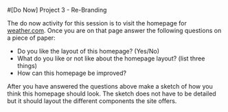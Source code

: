 #[Do Now] Project 3  - Re-Branding

The do now activity for this session is to visit the homepage for [weather.com](www.weather.com). Once you are on that page answer the following questions on a piece of paper:

* Do you like the layout of this homepage? (Yes/No)
* What do you like or not like about the homepage layout? (list three things)
* How can this homepage be improved?

After you have answered the questions above make a sketch of how you think this homepage should look. The sketch does not have to be detailed but it should layout the different components the site offers.
